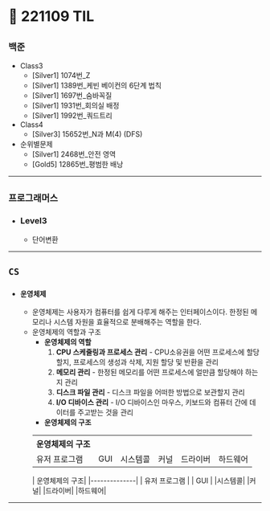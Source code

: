 # 🚩 221109 TIL

## **`백준`**

- Class3
  - [Silver1] 1074번\_Z
  - [Silver1] 1389번\_케빈 베이컨의 6단계 법칙
  - [Silver1] 1697번\_숨바꼭질
  - [Silver1] 1931번\_회의실 배정
  - [Silver1] 1992번\_쿼드트리
- Class4
  - [Silver3] 15652번\_N과 M(4) (DFS)
- 순위별문제
  - [Silver1] 2468번\_안전 영역
  - [Gold5] 12865번\_평범한 배낭

---

## **`프로그래머스`**

- ### Level3
  - 단어변환

---

## **`CS`**

- ### **`운영체제`**
  - 운영체제는 사용자가 컴퓨터를 쉽게 다루게 해주는 인터페이스이다. 한정된 메모리나 시스템 자원을 효율적으로 분배해주는 역할을 한다.
  - 운영체제의 역할과 구조
    - **운영체제의 역할**
      1. **CPU 스케줄링과 프로세스 관리** - CPU소유권을 어떤 프로세스에 할당할지, 프로세스의 생성과 삭제, 지원 할당 및 반환을 관리
      2. **메모리 관리** - 한정된 메모리를 어떤 프로세스에 얼만큼 할당해야 하는지 관리
      3. **디스크 파일 관리** - 디스크 파일을 어떠한 방법으로 보관할지 관리
      4. **I/O 디바이스 관리** - I/O 디바이스인 마우스, 키보드와 컴퓨터 간에 데이터를 주고받는 것을 관리
    - **운영체제의 구조**
    <table>
      <tr>
        <th>운영체제의 구조</th>
      </tr>
      <td>유저 프로그램</td>
      <td>GUI</td>
      <td>시스템콜</td>
      <td>커널</td>
      <td>드라이버</td>
      <td>하드웨어</td>
    </table>
    | 운영체제의 구조|
    |--------------|
    | 유저 프로그램 |
    | GUI |
    |시스템콜|
    |커널|
    |드라이버|
    |하드웨어|

---
